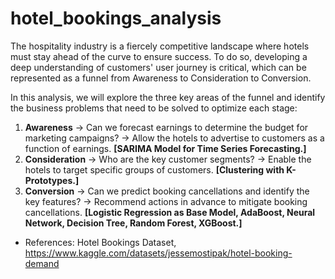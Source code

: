 # hotel_bookings_analysis
The hospitality industry is a fiercely competitive landscape where hotels must stay ahead of the curve to ensure success. To do so, developing a deep understanding of customers' user journey is critical, which can be represented as a funnel from Awareness to Consideration to Conversion.

In this analysis, we will explore the three key areas of the funnel and identify the business problems that need to be solved to optimize each stage:
1. **Awareness** -> Can we forecast earnings to determine the budget for marketing campaigns? -> Allow the hotels to advertise to customers as a function of earnings. **[SARIMA Model for Time Series Forecasting.]**
2. **Consideration** -> Who are the key customer segments? -> Enable the hotels to target specific groups of customers. **[Clustering with K-Prototypes.]**
3. **Conversion** -> Can we predict booking cancellations and identify the key features? -> Recommend actions in advance to mitigate booking cancellations. **[Logistic Regression as Base Model, AdaBoost, Neural Network, Decision Tree, Random Forest, XGBoost.]**

- References: Hotel Bookings Dataset, https://www.kaggle.com/datasets/jessemostipak/hotel-booking-demand
